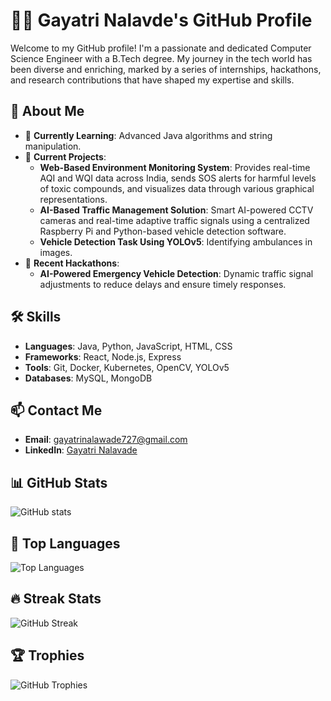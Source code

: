 # 🧑‍💻 Gayatri Nalavde's GitHub Profile

Welcome to my GitHub profile! I'm a passionate and dedicated Computer Science Engineer with a B.Tech degree. My journey in the tech world has been diverse and enriching, marked by a series of internships, hackathons, and research contributions that have shaped my expertise and skills.

## 🚀 About Me

- 🌱 **Currently Learning**: Advanced Java algorithms and string manipulation.
- 🔭 **Current Projects**:
  - **Web-Based Environment Monitoring System**: Provides real-time AQI and WQI data across India, sends SOS alerts for harmful levels of toxic compounds, and visualizes data through various graphical representations.
  - **AI-Based Traffic Management Solution**: Smart AI-powered CCTV cameras and real-time adaptive traffic signals using a centralized Raspberry Pi and Python-based vehicle detection software.
  - **Vehicle Detection Task Using YOLOv5**: Identifying ambulances in images.
- 🏅 **Recent Hackathons**:
  - **AI-Powered Emergency Vehicle Detection**: Dynamic traffic signal adjustments to reduce delays and ensure timely responses.

## 🛠️ Skills

- **Languages**: Java, Python, JavaScript, HTML, CSS
- **Frameworks**: React, Node.js, Express
- **Tools**: Git, Docker, Kubernetes, OpenCV, YOLOv5
- **Databases**: MySQL, MongoDB

## 📫 Contact Me

- **Email**: [gayatrinalawade727@gmail.com](mailto:gayatrinalawade727@gmail.com)
- **LinkedIn**: [Gayatri Nalavade](https://www.linkedin.com/in/gayatri-nalavade-578609262?utm_source=share&utm_campaign=share_via&utm_content=profile&utm_medium=android_app)

## 📊 GitHub Stats

![GitHub stats](https://github-readme-stats.vercel.app/api?username=yourusername&show_icons=true&theme=radical)

## 🌟 Top Languages

![Top Languages](https://github-readme-stats.vercel.app/api/top-langs/?username=yourusername&layout=compact&theme=radical)

## 🔥 Streak Stats

![GitHub Streak](https://github-readme-streak-stats.herokuapp.com/?user=yourusername&theme=radical)

## 🏆 Trophies

![GitHub Trophies](https://github-profile-trophy.vercel.app/?username=yourusername&theme=radical)
